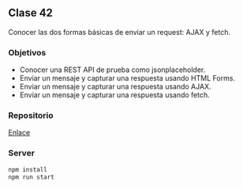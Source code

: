 ## Clase 42

Conocer las dos formas básicas de enviar un request: AJAX y fetch.

### Objetivos

* Conocer una REST API de prueba como jsonplaceholder.
* Enviar un mensaje y capturar una respuesta usando HTML Forms.
* Enviar un mensaje y capturar una respuesta usando AJAX.
* Enviar un mensaje y capturar una respuesta usando fetch.

### Repositorio

[Enlace](https://github.com/Centraal-Academy/full-stack-batch-8/tree/master/clase-42/)

### Server

```bash
npm install
npm run start
```
